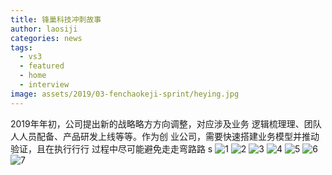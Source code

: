 ```yaml
---
title: 锋巢科技冲刺故事
author: laosiji
categories: news
tags:
  - vs3
  - featured
  - home
  - interview
image: assets/2019/03-fenchaokeji-sprint/heying.jpg
---
```

2019年年初，公司提出新的战略略⽅方向调整，对应涉及业务
逻辑梳理理、团队⼈人员配备、产品研发上线等等。作为创
业公司，需要快速搭建业务模型并推动验证，且在执⾏行行
过程中尽可能避免⾛走弯路路
s
![1](/assets/2019/03-fenchaokeji-sprint/1.jpg)
![2](/assets/2019/03-fenchaokeji-sprint/2.jpg)
![3](/assets/2019/03-fenchaokeji-sprint/3.jpg)
![4](/assets/2019/03-fenchaokeji-sprint/4.jpg)
![5](/assets/2019/03-fenchaokeji-sprint/5.jpg)
![6](/assets/2019/03-fenchaokeji-sprint/6.jpg)
![7](/assets/2019/03-fenchaokeji-sprint/7.jpg)
